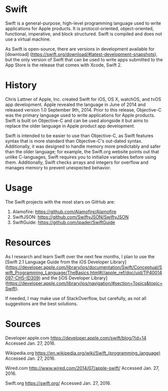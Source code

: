 # Swift

Swift is a general-purpose, high-level programming language used to write applications for Apple products. It is protocol-oriented, object-oriented, functional, imperative, and block structured. Swift is compiled and does not use a virtual machine.

As Swift is open-source, there are versions in development available for [download] (https://swift.org/download/#latest-development-snapshots), but the only version of Swift that can be used to write apps submitted to the App Store is the release that comes with Xcode, Swift 2.

# History

Chris Lattner of Apple, Inc. created Swift for iOS, OS X, watchOS, and tvOS app development. Apple revealed the language in June of 2014 and released version 1.0 September 9th, 2014. Prior to this release, Objective-C was the primary language used to write applications for Apple products. Swift is built on Objective-C and can be used alongside it but aims to replace the older language in Apple product app development.

Swift is intended to be easier to use than Objective-C, as Swift features syntax that is more standard than Objective-C's out-dated syntax. Additionally, it was designed to handle memory more predictably and safer than the older language; for example, the Swift.org website points out that unlike C-languages, Swift requires you to initialize variables before using them. Additionally, Swift checks arrays and integers for overflow and manages memory to prevent unexpected behavior.

# Usage

The Swift projects with the most stars on GitHub are:

1. Alamofire: https://github.com/Alamofire/Alamofire
2. SwiftJSON: https://github.com/SwiftyJSON/SwiftyJSON
3. SwiftGuide: https://github.com/ipader/SwiftGuide

# Resources

As I research and learn Swift over the next few months, I plan to use the [Swift 2.1 Language Guide from the iOS Developer Library] (https://developer.apple.com/library/ios/documentation/Swift/Conceptual/Swift_Programming_Language/TheBasics.html#//apple_ref/doc/uid/TP40014097-CH5-ID309) and the [iOS Developer Library] (https://developer.apple.com/library/ios/navigation/#section=Topics&topic=Swift).

If needed, I may make use of StackOverflow, but carefully, as not all suggestions are the best solutions.

# Sources

Developer.apple.com https://developer.apple.com/swift/blog/?id=14 Accessed Jan. 27, 2016.

Wikipedia.org https://en.wikipedia.org/wiki/Swift_(programming_language) Accessed Jan. 27, 2016.

Wired.com http://www.wired.com/2014/07/apple-swift/ Accessed Jan. 27, 2016.

Swift.org https://swift.org/ Accessed Jan. 27, 2016.
